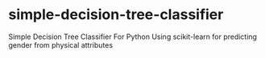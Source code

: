 # simple-decision-tree-classifier
Simple Decision Tree Classifier For Python Using scikit-learn for predicting gender from physical attributes
